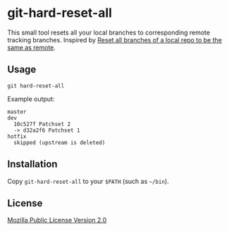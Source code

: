 # git-hard-reset-all

This small tool resets all your local branches to corresponding remote tracking branches.
Inspired by [Reset all branches of a local repo to be the same as remote](https://stackoverflow.com/questions/36019381/reset-all-branches-of-a-local-repo-to-be-the-same-as-remote).

## Usage

```
git hard-reset-all
```

Example output:

```
master
dev
  10c527f Patchset 2
  -> d32a2f6 Patchset 1
hotfix
  skipped (upstream is deleted)
```

## Installation

Copy `git-hard-reset-all` to your `$PATH` (such as `~/bin`).

## License

[Mozilla Public License Version 2.0](https://www.mozilla.org/en-US/MPL/2.0/)
